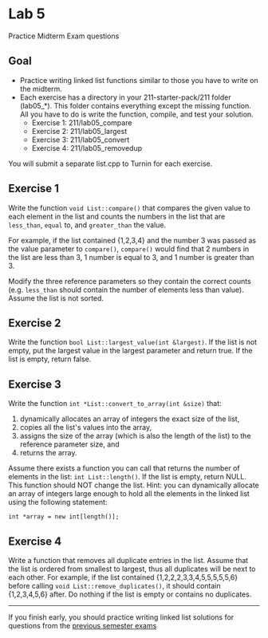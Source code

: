 # Lab 5

Practice Midterm Exam questions

## Goal

* Practice writing linked list functions similar to those you have to write on the midterm.
* Each exercise has a directory in your 211-starter-pack/211 folder (lab05_*). This folder contains everything except the missing function.  All you have to do is write the function, compile, and test your solution.
  * Exercise 1:  211/lab05_compare
  * Exercise 2:  211/lab05_largest
  * Exercise 3:  211/lab05_convert
  * Exercise 4:  211/lab05_removedup<br>

You will submit a separate list.cpp to Turnin for each exercise.

## Exercise 1

Write the function `void List::compare()` that compares the given value to each element in the list and counts the numbers in the list that are `less_than`, `equal` to, and `greater_than` the value.<br>

For example, if the list contained {1,2,3,4} and the number 3 was passed as the value parameter to `compare()`, `compare()` would find that 2 numbers in the list are less than 3, 1 number is equal to 3, and 1 number is greater than 3.<br>

Modify the three reference parameters so they contain the correct counts (e.g. `less_than` should contain the number of elements less than value).  Assume the list is not sorted.

## Exercise 2

Write the function `bool List::largest_value(int &largest)`. If the list is not empty, put the largest value in the largest parameter and return true. If the list is empty, return false.

## Exercise 3

Write the function `int *List::convert_to_array(int &size)` that:
1. dynamically allocates an array of integers the exact size of the list,
2. copies all the list's values into the array,
3. assigns the size of the array (which is also the length of the list) to the reference parameter size, and
4. returns the array.<br>

Assume there exists a function you can call that returns the number of elements in the list: `int List::length()`. If the list is empty, return NULL. This function should NOT change the list. Hint: you can dynamically allocate an array of integers large enough to hold all the elements in the linked list using the following statement:
```
int *array = new int[length()];
```

## Exercise 4

Write a function that removes all duplicate entries in the list. Assume that the list is ordered from smallest to largest, thus all duplicates will be next to each other. For example, if the list contained {1,2,2,2,3,3,4,5,5,5,5,5,6} before calling `void List::remove_duplicates()`, it should contain {1,2,3,4,5,6} after. Do nothing if the list is empty or contains no duplicates.

***

If you finish early, you should practice writing linked list solutions for questions from the [previous semester exams](http://www.ecst.csuchico.edu/~trhenry/classes/211.s17/exams.html)

